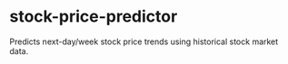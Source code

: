 # stock-price-predictor
Predicts next-day/week stock price trends using historical stock market data.
